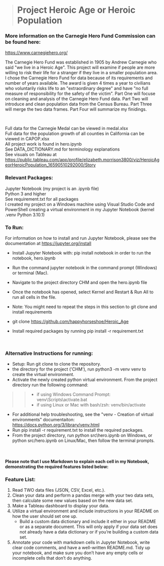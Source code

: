 > # **Project Heroic Age or Heroic Population**

### More information on the Carnegie Hero Fund Commission can be found here:
https://www.carnegiehero.org/

The Carnegie Hero Fund was established in 1905 by Andrew Carnegie who said "we live in a Heroic Age". This project will examine if people are more willing to risk their life for a stranger if they live in a smaller population area. I chose the Carnegie Hero Fund for data because of its requirements and number of years available. The award is given 4 times a year to civilians who voluntarily risks life to an "extraordinary degree" and have "no full measure of responsibility for the safety of the victim". Part One will focuse on cleaning and analysis of the Carnegie Hero Fund data. Part Two will introduce and clean population data from the Census Bureau. Part Three will merge the two data frames. Part Four will summarize my finidings.

>> 
<br> 

Full data for the Carnegie Medal can be viewed in medal.xlsx<br>
Full data for the population growth of all counties in California can be viewed in CAPOP.xlsx<br>
All project work is found in hero.ipynb<br>
See DATA_DICTIONARY.md for terminology explanations<br>
See visuals on Tableau at https://public.tableau.com/app/profile/elizabeth.morrison3800/viz/HeroicAgeorHeroicPopulation_16590510292000/Story <br>
>>
### Relevant Packages:
Jupyter Notebook (my project is an .ipynb file) <br>
Python 3 and higher <br>
See requirement.txt for all packages<br>
I created my project on a Windows machine using Visual Studio Code and PowerShell creating a virtual environment in my Jupyter Notebook (kernel .venv Python 3.10.1)

### To Run:
For information on how to install and run Jupyter Notebook, please see the documentation at https://jupyter.org/install

- Install Jupyter Notebook with: pip install notebook in order to run the notebook, hero.ipynb
- Run the command jupyter notebook in the command prompt (Windows) or terminal (Mac).
- Navigate to the project directory CHM and open the hero.ipynb file

- Once the notebook has opened, select Kernel and Restart & Run All to run all cells in the file.

- Note: You might need to repeat the steps in this section to git clone and install requirements

- git clone https://github.com/happyhorseshoe/Heroic_Age

- Install required packages by running pip install -r requirement.txt
<br>

### Alternative Instructions for running:

- Setup: Run git clone <your repo url.git> to clone the repository.
-  the directory for the project ('CHM'), run python3 -m venv venv to create the virtual environment.
- Activate the newly created python virtual environment. From the project directory run the following command:
>> - if using Windows Command Prompt: venv\Scripts\activate.bat
>> - if using Linux or Mac with bash/zsh: venv/bin/activate
- For additional help troubleshooting, see the "venv - Creation of virtual environments" documentaiton: https://docs.python.org/3/library/venv.html
- Run pip install -r requirement.txt to install the required packages.
- From the project directory, run python src\hero.ipynb on Windows, or python src/hero.ipynb on Linux/Mac, then follow the terminal prompts.

<br>

#### Please note that I use Markdown to explain each cell in my Notebook, demonstrating the required features listed below:


### Feature List:
1. Read TWO data files (JSON, CSV, Excel, etc.). 
2. Clean your data and perform a pandas merge with your two data sets, then calculate some new values based on the new data set.  
3. Make a Tableau dashboard to display your data.
4. Utilize a virtual environment and include instructions in your README on how the user should set one up.
    - Build a custom data dictionary and include it either in your README or as a separate document. This will only apply if your data set does not already have a data dictionary or if you’re building a custom data set.
5. Annotate your code with markdown cells in Jupyter Notebook, write clear code comments, and have a well-written README.md. Tidy up your notebook, and make sure you don’t have any empty cells or incomplete cells that don’t do anything. 



